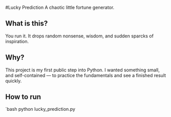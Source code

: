 #Lucky Prediction
A chaotic little fortune generator.
## What is this?
You run it. It drops random nonsense, wisdom, and sudden sparcks of inspiration.
## Why?
This project is my first public step into Python.
I wanted something small, and self-contained — to practice the fundamentals and see a finished result quickly.
## How to run
`bash
python lucky_prediction.py
